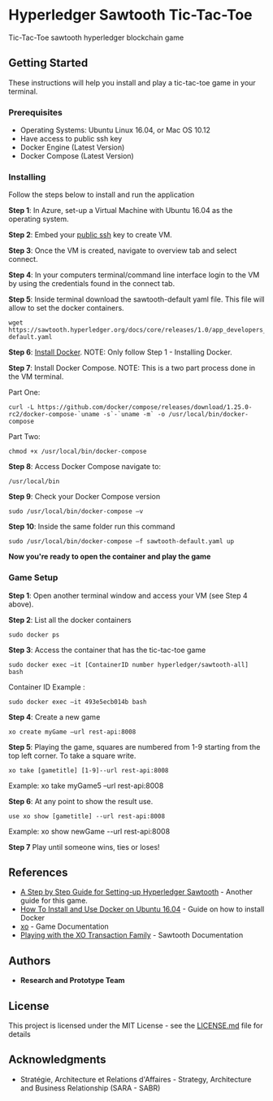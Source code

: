 # Hyperledger Sawtooth Tic-Tac-Toe

Tic-Tac-Toe sawtooth hyperledger blockchain game 

## Getting Started

These instructions will help you install and play a tic-tac-toe game in your terminal.

### Prerequisites

* Operating Systems: Ubuntu Linux 16.04, or Mac OS 10.12 
* Have access to public ssh key
* Docker Engine (Latest Version)
* Docker Compose (Latest Version)

### Installing

Follow the steps below to install and run the application

**Step 1**: In Azure, set-up a Virtual Machine with Ubuntu 16.04 as the operating system.

**Step 2**: Embed your [public ssh](https://confluence.atlassian.com/bitbucketserver/creating-ssh-keys-776639788.html) key to create VM.

**Step 3**: Once the VM is created, navigate to overview tab and select connect.

**Step 4**: In your computers terminal/command line interface login to the VM by using the credentials found in the connect tab. 

**Step 5**: Inside terminal download the sawtooth-default yaml file. This file will allow to set the docker containers.

```
wget https://sawtooth.hyperledger.org/docs/core/releases/1.0/app_developers_guide/sawtooth-default.yaml
```
**Step 6**: [Install Docker](https://www.digitalocean.com/community/tutorials/how-to-install-and-use-docker-on-ubuntu-16-04). NOTE: Only follow Step 1 - Installing Docker.

**Step 7**: Install Docker Compose. NOTE: This is a two part process done in the VM terminal.

Part One: 

```
curl -L https://github.com/docker/compose/releases/download/1.25.0-rc2/docker-compose-`uname -s`-`uname -m` -o /usr/local/bin/docker-compose
```
Part Two: 

```
chmod +x /usr/local/bin/docker-compose
```
**Step 8**: Access Docker Compose navigate to:

```
/usr/local/bin
```

**Step 9**: Check your Docker Compose version

```
sudo /usr/local/bin/docker-compose –v
```

**Step 10**: Inside the same folder run this command

```
sudo /usr/local/bin/docker-compose –f sawtooth-default.yaml up
```

**Now you're ready to open the container and play the game**

### Game Setup

**Step 1**: Open another terminal window and access your VM (see Step 4 above).

**Step 2**: List all the docker containers

```
sudo docker ps 
```
**Step 3**: Access the container that has the tic-tac-toe game

```
sudo docker exec –it [ContainerID number hyperledger/sawtooth-all] bash
```
Container ID Example :
```
sudo docker exec –it 493e5ecb014b bash
```

**Step 4**: Create a new game
```
xo create myGame –url rest-api:8008
```
**Step 5**: Playing the game, squares are numbered from 1-9 starting from the top left corner. To take a square write.

```
xo take [gametitle] [1-9]--url rest-api:8008
```
Example: xo take myGame5 –url rest-api:8008

**Step 6**: At any point to show the result use.

```
use xo show [gametitle] --url rest-api:8008
```
Example: xo show newGame --url rest-api:8008

**Step 7** Play until someone wins, ties or loses!

## References

* [A Step by Step Guide for Setting-up Hyperledger Sawtooth](https://medium.com/akeo-tech/setting-up-a-hyperledger-sawtooth-3a7ff7fc0fcb) - Another guide for this game.
* [How To Install and Use Docker on Ubuntu 16.04](https://www.digitalocean.com/community/tutorials/how-to-install-and-use-docker-on-ubuntu-16-04) - Guide on how to install Docker
* [xo](https://sawtooth.hyperledger.org/docs/core/releases/1.0/cli/xo.html) - Game Documentation
* [Playing with the XO Transaction Family](https://sawtooth.hyperledger.org/docs/core/releases/1.1/app_developers_guide/intro_xo_transaction_family.html) - Sawtooth Documentation

## Authors

* **Research and Prototype Team**

## License

This project is licensed under the MIT License - see the [LICENSE.md](LICENSE.md) file for details

## Acknowledgments

* Stratégie, Architecture et Relations d'Affaires - Strategy, Architecture and Business Relationship (SARA - SABR)
